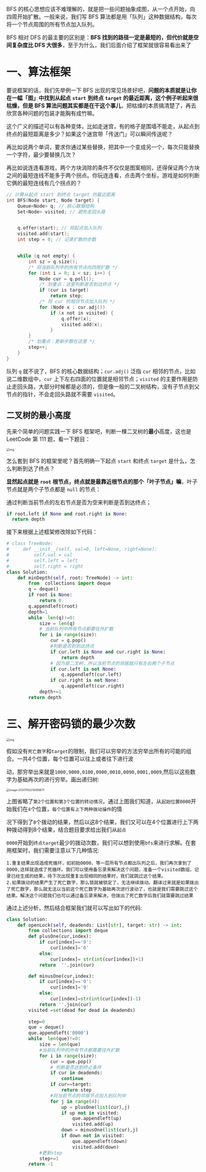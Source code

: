 BFS 的核心思想应该不难理解的，就是把一些问题抽象成图，从一个点开始，向四周开始扩散。一般来说，我们写 BFS 算法都是用「队列」这种数据结构，每次将一个节点周围的所有节点加入队列。

BFS 相对 DFS 的最主要的区别是：**BFS 找到的路径一定是最短的，但代价就是空间复杂度比 DFS 大很多**，至于为什么，我们后面介绍了框架就很容易看出来了

# 一、算法框架

要说框架的话，我们先举例一下 BFS 出现的常见场景好吧，**问题的本质就是让你在一幅「图」中找到从起点** **`start`** **到终点** **`target`** **的最近距离，这个例子听起来很枯燥，但是 BFS 算法问题其实都是在干这个事儿**，把枯燥的本质搞清楚了，再去欣赏各种问题的包装才能胸有成竹嘛。

这个广义的描述可以有各种变体，比如走迷宫，有的格子是围墙不能走，从起点到终点的最短距离是多少？如果这个迷宫带「传送门」可以瞬间传送呢？

再比如说两个单词，要求你通过某些替换，把其中一个变成另一个，每次只能替换一个字符，最少要替换几次？

再比如说连连看游戏，两个方块消除的条件不仅仅是图案相同，还得保证两个方块之间的最短连线不能多于两个拐点。你玩连连看，点击两个坐标，游戏是如何判断它俩的最短连线有几个拐点的？

```c
// 计算从起点 start 到终点 target 的最近距离
int BFS(Node start, Node target) {
    Queue<Node> q; // 核心数据结构
    Set<Node> visited; // 避免走回头路


    q.offer(start); // 将起点加入队列
    visited.add(start);
    int step = 0; // 记录扩散的步数


    while (q not empty) {
        int sz = q.size();
        /* 将当前队列中的所有节点向四周扩散 */
        for (int i = 0; i < sz; i++) {
            Node cur = q.poll();
            /* 划重点：这里判断是否到达终点 */
            if (cur is target)
                return step;
            /* 将 cur 的相邻节点加入队列 */
            for (Node x : cur.adj())
                if (x not in visited) {
                    q.offer(x);
                    visited.add(x);
                }
        }
        /* 划重点：更新步数在这里 */
        step++;
    }
}
```

队列 `q` 就不说了，BFS 的核心数据结构；`cur.adj()` 泛指 `cur` 相邻的节点，比如说二维数组中，`cur` 上下左右四面的位置就是相邻节点；`visited` 的主要作用是防止走回头路，大部分时候都是必须的，但是像一般的二叉树结构，没有子节点到父节点的指针，不会走回头路就不需要 `visited`。

## 二叉树的最小高度

先来个简单的问题实践一下 BFS 框架吧，判断一棵二叉树的**最小**高度，这也是 LeetCode 第 111 题，看一下题目：

<img src="/Volumes/disk2/Basic-Algorithm/image/二叉树最小深度.jpg" alt="img" style="zoom:50%;" />

怎么套到 BFS 的框架里呢？首先明确一下起点 `start` 和终点 `target` 是什么，怎么判断到达了终点？

**显然起点就是** **`root`** **根节点，终点就是最靠近根节点的那个「叶子节点」嘛**，叶子节点就是两个子节点都是 `null` 的节点：

通过判断当前节点的左右节点是否为空来判断是否到达终点；

```python
if root.left if None and root.right is None:
  return depth
```

接下来根据上述框架修改除如下代码：

```python
# class TreeNode:
#     def __init__(self, val=0, left=None, right=None):
#         self.val = val
#         self.left = left
#         self.right = right
class Solution:
    def minDepth(self, root: TreeNode) -> int:
        from  collections import deque
        q = deque()
        if root is None:
            return 0
        q.appendleft(root)
        depth=1
        while  len(q)!=0:
            size = len(q)
            # 当前队列中所有节点都要往外扩散
            for i in range(size):
                cur = q.pop()
                #判断是否到到达终点
                if cur.left is None and cur.right is None:
                    return depth
                # 因为是二叉树，所以当前节点的领居就只有左右两个子节点
                if cur.left is not None:
                    q.appendleft(cur.left)
                if cur.right is not None:
                    q.appendleft(cur.right)
            depth+=1
        return depth
```

# 三、解开密码锁的最少次数

<img src="/Volumes/disk2/Basic-Algorithm/image/转动密码锁的次数.jpg" alt="img" style="zoom:50%;" />



假如没有`死亡数字`和`target`的限制，我们可以穷举的方法穷举出所有的可能的组合。一共4个位置，每个位置可以往上或者往下进行波

动，那穷举出来就是`1000,9000,0100,0900,0010,0090,0001,0009`,然后以这些数字为基础再次的进行穷举。画出递归树:

<img src="/Users/eason/Library/Application Support/typora-user-images/image-20201102214358871.png" alt="image-20201102214358871" style="zoom:50%;" />

上图省略了`第2个位置和第3个位置的转动情况`，通过上图我们知道，从`起始位置0000`开始我们在`4`个位置，`每个位置有上下两种拨动操作`的情

况下得到了`8`个拨动的结果，然后以这8个结果，我们又可以在4个位置进行上下两种拨动得到8个结果，结合题目要求给出我们从`起点`

`0000`开始到`终点target`最少的拨动次数，我们可以想到使用`bfs`来进行求解。在套用框架时，我们需要注意以下几种情况:

```
1.重复结果出现造成死循环，如初始0000，等一层所有节点都出队列之后，我们再次拿到了0000,这样就造成了死循环。我们可以使用备忘录来解决这个问题，准备一个visited数组，记录已经生成的结果，待下次出现重复出现相同的结果时，我们就跳过这个结果。
2.如果拨动的结果产生了死亡数字，那么锁就被锁定了，无法继续拨动。翻译过来就是如果拨出了死亡数字，那么就无法以当前这个死亡数字为基础再次进行波动了，也就是我们需要跳过这个结果。解决这个问题我们也可以通过备忘录来解决，但拨出了死亡数字后我们就需要跳过结果
```

通过上述分析，然后结合框架我们就可以写出如下的代码:

```python
class Solution:
    def openLock(self, deadends: List[str], target: str) -> int:
        from collections import deque
        def plusOne(cur,index):
            if cur[index]=='9':
                cur[index]='0'
            else:
                cur[index]= str(int(cur[index])+1)
            return  ''.join(cur)

        def minusOne(cur,index):
            if cur[index]=='0':
                cur[index]='9'
            else:
                cur[index]=str(int(cur[index])-1)
            return ''.join(cur)
        visited =set(dead for dead in deadends)
        
        step=0
        que = deque()
        que.appendleft('0000')
        while  len(que)!=0:
            size = len(que)
            #当前队列中的所有节点都需要往外扩散
            for i in range(size):
                cur = que.pop()
                # 判断是否达到终止条件
                if cur in deadends:
                    continue
                if cur==target:
                    return step
                #将当前节点的邻居节点加入到队列中
                for j in range(4):
                    up = plusOne(list(cur),j)
                    if up not in visited:
                        que.appendleft(up)
                        visited.add(up)
                    down = minusOne(list(cur),j)
                    if down not in visited:
                        que.appendleft(down)
                        visited.add(down)
            #更新step
            step+=1
        return -1
```



